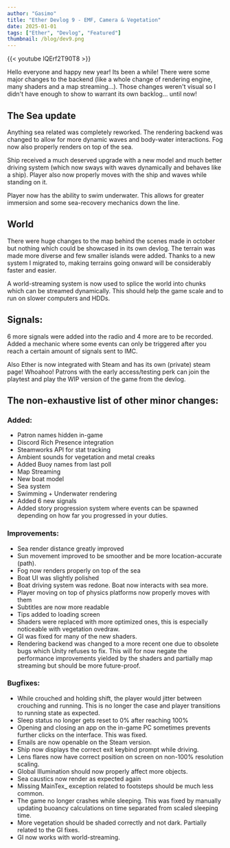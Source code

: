 ```yaml
---
author: "Gasimo"
title: "Ether Devlog 9 - EMF, Camera & Vegetation"
date: 2025-01-01
tags: ["Ether", "Devlog", "Featured"]
thumbnail: /blog/dev9.png
---
```



{{< youtube IQErf2T90T8 >}}

Hello everyone and happy new year! Its been a while! There were some major changes to the backend (like a whole change of rendering engine, many shaders and a map streaming...). Those changes weren't visual so I didn't have enough to show to warrant its own backlog... until now!

## The Sea update

Anything sea related was completely reworked. The rendering backend was changed to allow for more dynamic waves and body-water interactions. Fog now also properly renders on top of the sea.

Ship received a much deserved upgrade with a new model and much better driving system (which now sways with waves dynamically and behaves like a ship). Player also now properly moves with the ship and waves while standing on it.

Player now has the ability to swim underwater. This allows for greater immersion and some sea-recovery mechanics down the line.

## World

There were huge changes to the map behind the scenes made in october but nothing which could be showcased in its own devlog. The terrain was made more diverse and few smaller islands were added. Thanks to a new system I migrated to, making terrains going onward will be considerably faster and easier.

A world-streaming system is now used to splice the world into chunks which can be streamed dynamically. This should help the game scale and to run on slower computers and HDDs.


## Signals:

6 more signals were added into the radio and 4 more are to be recorded. Added a mechanic where some events can only be triggered after you reach a certain amount of signals sent to IMC.

Also Ether is now integrated with Steam and has its own (private) steam page! Whoahoo! Patrons with the early access/testing perk can join the playtest and play the WIP version of the game from the devlog.

## The non-exhaustive list of other minor changes:

### Added:
- Patron names hidden in-game
- Discord Rich Presence integration
- Steamworks API for stat tracking
- Ambient sounds for vegetation and metal creaks
- Added Buoy names from last poll
- Map Streaming
- New boat model
- Sea system
- Swimming + Underwater rendering
- Added 6 new signals
- Added story progression system where events can be spawned depending on how far you progressed in your duties.

### Improvements:
- Sea render distance greatly improved
- Sun movement improved to be smoother and be more location-accurate (path).
- Fog now renders properly on top of the sea
- Boat UI was slightly polished
- Boat driving system was redone. Boat now interacts with sea more.
- Player moving on top of physics platforms now properly moves with them
- Subtitles are now more readable
- Tips added to loading screen
- Shaders were replaced with more optimized ones, this is especially noticeable with vegetation ovedraw.
- GI was fixed for many of the new shaders.
- Rendering backend was changed to a more recent one due to obsolete bugs which Unity refuses to fix. This will for now negate the performance improvements yielded by the shaders and partially map streaming but should be more future-proof.

### Bugfixes:
- While crouched and holding shift, the player would jitter between crouching and running. This is no longer the case and player transitions to running state as expected.
- Sleep status no longer gets reset to 0% after reaching 100%
- Opening and closing an app on the in-game PC sometimes prevents further clicks on the interface. This was fixed.
- Emails are now openable on the Steam version.
- Ship now displays the correct exit keybind prompt while driving.
- Lens flares now have correct position on screen on non-100% resolution scaling.
- Global Illumination should now properly affect more objects.
- Sea caustics now render as expected again
- Missing MainTex_ exception related to footsteps should be much less common.
- The game no longer crashes while sleeping. This was fixed by manually updating buoancy calculations on time separated from scaled sleeping time. 
- More vegetation should be shaded correctly and not dark. Partially related to the GI fixes.
- GI now works with world-streaming.